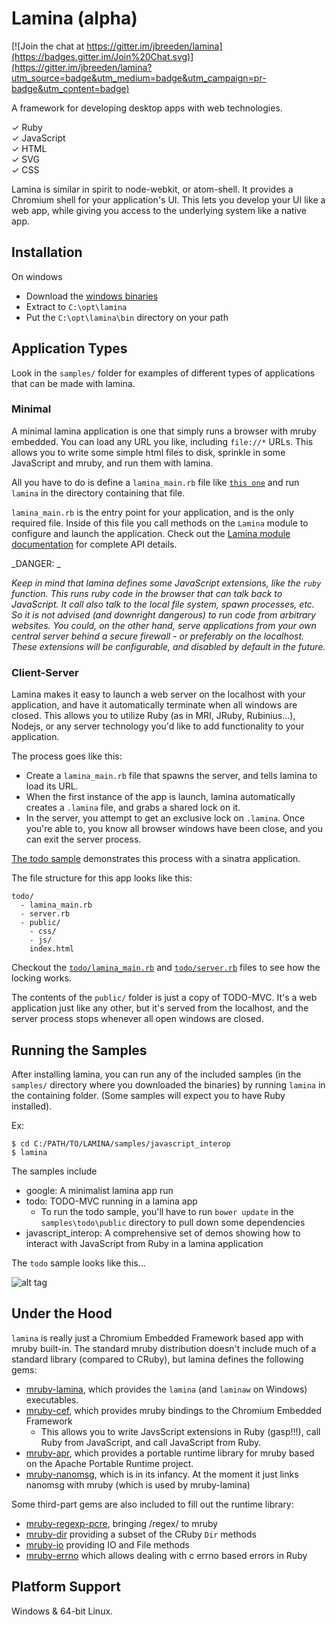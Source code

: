 Lamina (alpha)
==============

[![Join the chat at https://gitter.im/jbreeden/lamina](https://badges.gitter.im/Join%20Chat.svg)](https://gitter.im/jbreeden/lamina?utm_source=badge&utm_medium=badge&utm_campaign=pr-badge&utm_content=badge)

A framework for developing desktop apps with web technologies.

&#x2713; Ruby <br/>
&#x2713; JavaScript <br/>
&#x2713; HTML <br/>
&#x2713; SVG <br/>
&#x2713; CSS <br/>

Lamina is similar in spirit to node-webkit, or atom-shell. It provides a Chromium shell for your
application's UI. This lets you develop your UI like a web app, while giving you access to the underlying
system like a native app.

Installation
------------

On windows

- Download the [windows binaries](https://github.com/jbreeden/lamina/archive/binaries-win.zip)
- Extract to `C:\opt\lamina`
- Put the `C:\opt\lamina\bin` directory on your path

Application Types
-----------------

Look in the `samples/` folder for examples of different types of applications that can be made with lamina.

### Minimal

A minimal lamina application is one that simply runs a browser with mruby embedded. You can load any URL you like, including `file://*` URLs.
This allows you to write some simple html files to disk, sprinkle in some JavaScript and mruby, and run them with lamina.

All you have to do is define a `lamina_main.rb` file like
[`this one`](https://github.com/jbreeden/lamina/blob/master/samples/google/lamina_main.rb)
and run `lamina` in the directory containing that file.

`lamina_main.rb` is the entry point for your application, and is the only required file. Inside of this file you call methods on the `Lamina` module to configure and launch the application. Check out the
[Lamina module documentation](https://github.com/jbreeden/mruby-lamina/blob/master/doc/mrblib/lamina.md)
for complete API details.

_DANGER: _

_Keep in mind that lamina defines some JavaScript extensions, like the `ruby` function. This runs ruby code in the browser that can talk back to JavaScript.
It call also talk to the local file system, spawn processes, etc. So it is not advised (and downright dangerous) to run code from arbitrary websites.
You could, on the other hand, serve applications from your own central server behind a secure firewall - or preferably on the localhost. These extensions
will be configurable, and disabled by default in the future._

### Client-Server

Lamina makes it easy to launch a web server on the localhost with your application, and have it automatically terminate when all windows are closed.
This allows you to utilize Ruby (as in MRI, JRuby, Rubinius...), Nodejs, or any server technology you'd like to add
functionality to your application.

The process goes like this:
- Create a `lamina_main.rb` file that spawns the server, and tells lamina to load its URL.
- When the first instance of the app is launch, lamina automatically creates a `.lamina` file,
  and grabs a shared lock on it.
- In the server, you attempt to get an exclusive lock on `.lamina`. Once you're able to, you know
  all browser windows have been close, and you can exit the server process.

[The todo sample](https://github.com/jbreeden/lamina/tree/master/samples/todo) demonstrates this process with a sinatra application.

The file structure for this app looks like this:

```
todo/
  - lamina_main.rb
  - server.rb
  - public/
    - css/
    - js/
    index.html
```

Checkout the [`todo/lamina_main.rb`](https://github.com/jbreeden/lamina/blob/master/samples/todo/lamina_main.rb) and
[`todo/server.rb`](https://github.com/jbreeden/lamina/blob/master/samples/todo/server.rb) files to see how the locking works.

The contents of the `public/` folder is just a copy of TODO-MVC. It's a web application just like any other, but it's served
from the localhost, and the server process stops whenever all open windows are closed.

Running the Samples
-------------------

After installing lamina, you can run any of the included samples (in the `samples/` directory where you downloaded the binaries)
by running `lamina` in the containing folder. (Some samples will expect you to have Ruby installed).

Ex:

```shell
$ cd C:/PATH/TO/LAMINA/samples/javascript_interop
$ lamina
```

The samples include

- google: A minimalist lamina app run
- todo: TODO-MVC running in a lamina app
  + To run the todo sample, you'll have to run `bower update` in
    the `samples\todo\public` directory to pull down some dependencies
- javascript_interop: A comprehensive set of demos showing how to interact with JavaScript from Ruby
  in a lamina application

The `todo` sample looks like this...

![alt tag](https://raw.githubusercontent.com/jbreeden/rb-chrome/master/images/sample.png)

Under the Hood
--------------

`lamina` is really just a Chromium Embedded Framework based app with mruby built-in. The standard mruby distribution doesn't include much of a standard library (compared to CRuby), but lamina defines the following gems:

- [mruby-lamina](https://github.com/jbreeden/mruby-lamina), which provides the `lamina` (and `laminaw` on Windows) executables.
- [mruby-cef](https://github.com/jbreeden/mruby-cef), which provides mruby bindings to the Chromium Embedded Framework
  + This allows you to write JavsScript extensions in Ruby (gasp!!!), call Ruby from JavaScript, and call JavaScript from Ruby.
- [mruby-apr](https://github.com/jbreeden/mruby-apr), which provides a portable runtime library for mruby based on the Apache Portable Runtime project.
- [mruby-nanomsg](https://github.com/jbreeden/mruby-nanomsg), which is in its infancy. At the moment it just links nanomsg with mruby (which is used by mruby-lamina)

Some third-part gems are also included to fill out the runtime library:

- [mruby-regexp-pcre](http://github.com/iij/mruby-regexp-pcre), bringing /regex/ to mruby
- [mruby-dir](http://github.com/iij/mruby-dir) providing a subset of the CRuby `Dir` methods
- [mruby-io](http://github.com/iij/mruby-io) providing IO and File methods
- [mruby-errno](http://github.com/iij/mruby-errno) which allows dealing with c errno based errors in Ruby

Platform Support
----------------

Windows & 64-bit Linux.
